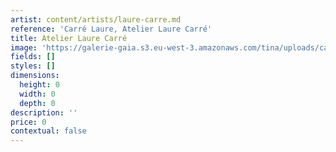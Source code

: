 ```yaml
---
artist: content/artists/laure-carre.md
reference: 'Carré Laure, Atelier Laure Carré'
title: Atelier Laure Carré
image: 'https://galerie-gaia.s3.eu-west-3.amazonaws.com/tina/uploads/carre-laure/atelier-laure-carre-elisabeth-givre.jpg'
fields: []
styles: []
dimensions:
  height: 0
  width: 0
  depth: 0
description: ''
price: 0
contextual: false
---
```



